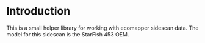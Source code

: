 # Introduction
This is a small helper library for working with ecomapper sidescan data. The model for this sidescan is the StarFish 453 OEM.



